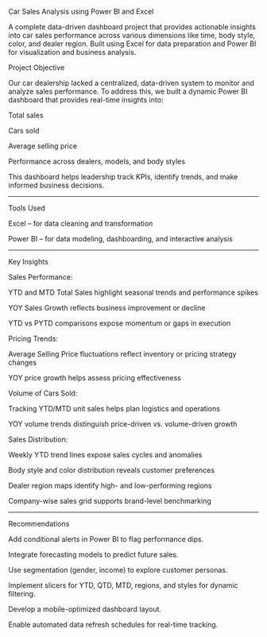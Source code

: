 Car Sales Analysis using Power BI and Excel

A complete data-driven dashboard project that provides actionable insights into car sales performance across various dimensions like time, body style, color, and dealer region. Built using Excel for data preparation and Power BI for visualization and business analysis.


Project Objective

Our car dealership lacked a centralized, data-driven system to monitor and analyze sales performance. To address this, we built a dynamic Power BI dashboard that provides real-time insights into:

Total sales

Cars sold

Average selling price

Performance across dealers, models, and body styles


This dashboard helps leadership track KPIs, identify trends, and make informed business decisions.


---

Tools Used

Excel – for data cleaning and transformation

Power BI – for data modeling, dashboarding, and interactive analysis



---

Key Insights

Sales Performance:

YTD and MTD Total Sales highlight seasonal trends and performance spikes

YOY Sales Growth reflects business improvement or decline

YTD vs PYTD comparisons expose momentum or gaps in execution


Pricing Trends:

Average Selling Price fluctuations reflect inventory or pricing strategy changes

YOY price growth helps assess pricing effectiveness


Volume of Cars Sold:

Tracking YTD/MTD unit sales helps plan logistics and operations

YOY volume trends distinguish price-driven vs. volume-driven growth


Sales Distribution:

Weekly YTD trend lines expose sales cycles and anomalies

Body style and color distribution reveals customer preferences

Dealer region maps identify high- and low-performing regions

Company-wise sales grid supports brand-level benchmarking




---

Recommendations

Add conditional alerts in Power BI to flag performance dips.

Integrate forecasting models to predict future sales.

Use segmentation (gender, income) to explore customer personas.

Implement slicers for YTD, QTD, MTD, regions, and styles for dynamic filtering.

Develop a mobile-optimized dashboard layout.

Enable automated data refresh schedules for real-time tracking.
